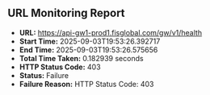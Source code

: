 ## URL Monitoring Report

- **URL:** https://api-gw1-prod1.fisglobal.com/gw/v1/health
- **Start Time:** 2025-09-03T19:53:26.392717
- **End Time:** 2025-09-03T19:53:26.575656
- **Total Time Taken:** 0.182939 seconds
- **HTTP Status Code:** 403
- **Status:** Failure
- **Failure Reason:** HTTP Status Code: 403
